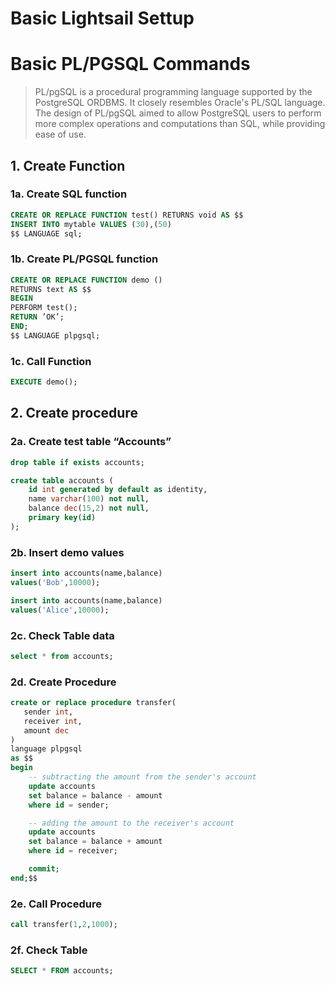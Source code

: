 # Basic Lightsail Settup


# Basic PL/PGSQL Commands

> PL/pgSQL is a procedural programming language supported by the PostgreSQL ORDBMS. It closely resembles Oracle's PL/SQL language. The design of PL/pgSQL aimed to allow PostgreSQL users to perform more complex operations and computations than SQL, while providing ease of use.

## 1. Create Function

###    1a. Create SQL function

```sql
CREATE OR REPLACE FUNCTION test() RETURNS void AS $$ 
INSERT INTO mytable VALUES (30),(50) 
$$ LANGUAGE sql;
```

###    1b.  Create PL/PGSQL function
```sql
CREATE OR REPLACE FUNCTION demo ()
RETURNS text AS $$
BEGIN
PERFORM test();
RETURN ’OK’;
END;
$$ LANGUAGE plpgsql;
```
###    1c.  Call Function
```sql
EXECUTE demo();
```

## 2.  Create procedure

###    2a. Create test table “Accounts”

```sql
drop table if exists accounts;

create table accounts (
    id int generated by default as identity,
    name varchar(100) not null,
    balance dec(15,2) not null,
    primary key(id)
);
```
###    2b. Insert demo values
```sql
insert into accounts(name,balance)
values('Bob',10000);

insert into accounts(name,balance)
values('Alice',10000);
```
###    2c. Check Table data
```sql    
select * from accounts;
```
###    2d. Create Procedure
```sql    
create or replace procedure transfer(
   sender int,
   receiver int, 
   amount dec
)
language plpgsql    
as $$
begin
    -- subtracting the amount from the sender's account 
    update accounts 
    set balance = balance - amount 
    where id = sender;

    -- adding the amount to the receiver's account
    update accounts 
    set balance = balance + amount 
    where id = receiver;

    commit;
end;$$
```   
###    2e. Call Procedure

```sql
call transfer(1,2,1000);
```
###    2f. Check Table
```sql
SELECT * FROM accounts;
```    
